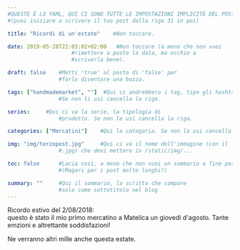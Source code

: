 ```yaml
---
#QUESTE È LO YAML, QUI CI SONO TUTTE LE IMPOSTAZIONI IMPLICITE DEL POST
#(puoi iniziare a scrivere il tuo post dalla riga 31 in poi)

title: "Ricordi di un'estate"    #Non toccare.

date: 2019-05-28T22:03:02+02:00   #Non toccare (a meno che non vuoi
                    #rimettere a posto la data, ma occhio a
                    #scriverla bene).

draft: false    #Metti 'true' al posto di 'false' per
                #farlo diventare una bozza.

tags: ["handmademarket", ""]  #Qui ci andrebbero i tag, tipo gli hashtag.
                #Se non li usi cancella la riga.

series:     #Qui ci va la serie, la tipologia di
                #prodotto. Se non le usi cancella la riga.

categories: ["Mercatini"]    #Qui la categoria. Se non la usi cancella la riga.

img: "img/terzopost.jpg"     #Qui ci va il nome dell'immagine (con il 
                #.jpg) che devi mettere in /static/img/...

toc: false      #Lacia così, a meno che non vuoi un sommario a fine post
                #(Magari per i post molto lunghi?)

summary: ""     #Qui il sommario, la scritta che compare 
                #solo come sottotitolo nel blog
---
```

Ricordo estivo del 2/08/2018:   
questo è stato il mio primo mercatino a Matelica un giovedì d'agosto. Tante emzioni e altrettante soddisfazioni! 

Ne verranno altri mille anche questa estate.